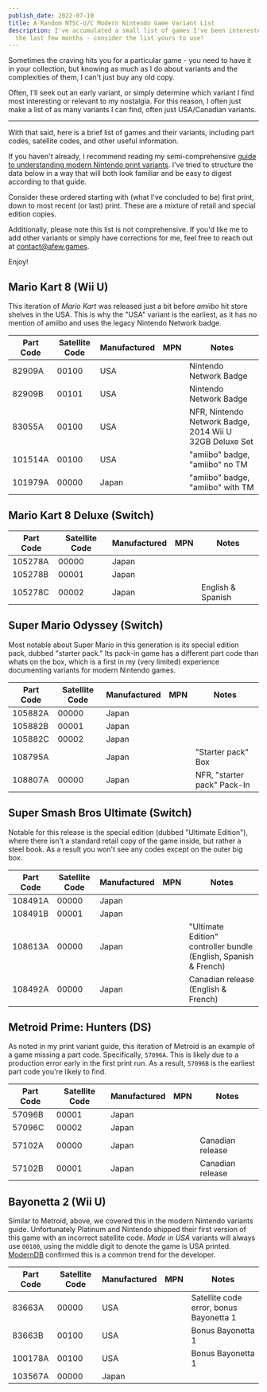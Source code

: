 ```yaml
---
publish_date: 2022-07-10
title: A Random NTSC-U/C Modern Nintendo Game Variant List
description: I've accumulated a small list of games I've been interested in over
  the last few months - consider the list yours to use!
---
```


Sometimes the craving hits you for a particular game - you need to have it in your collection, but knowing as much as I do about variants and the complexities of them, I can't just buy any old copy.

Often, I'll seek out an early variant, or simply determine which variant I find most interesting or relevant to my nostalgia. For this reason, I often just make a list of as many variants I can find, often just USA/Canadian variants.

---

With that said, here is a brief list of games and their variants, including part codes, satellite codes, and other useful information.

If you haven't already, I recommend reading my semi-comprehensive [guide to understanding modern Nintendo print variants](/essays/decoding-modern-nintendo-print-variants). I've tried to structure the data below in a way that will both look familiar and be easy to digest according to that guide.

Consider these ordered starting with (what I've concluded to be) first print, down to most recent (or last) print. These are a mixture of retail and special edition copies.

Additionally, please note this list is not comprehensive. If you'd like me to add other variants or simply have corrections for me, feel free to reach out at [contact@afew.games](mailto:contact@afew.games).

Enjoy!

## Mario Kart 8 (Wii U)

This iteration of _Mario Kart_ was released just a bit before _amiibo_ hit store shelves in the USA. This is why the "USA" variant is the earliest, as it has no mention of amiibo and uses the legacy Nintendo Network badge.

| Part Code | Satellite Code | Manufactured | MPN | Notes                                                   |
| --------- | -------------- | ------------ | --- | ------------------------------------------------------- |
| 82909A    | 00100          | USA          |     | Nintendo Network Badge                                  |
| 82909B    | 00101          | USA          |     | Nintendo Network Badge                                  |
| 83055A    | 00100          | USA          |     | NFR, Nintendo Network Badge, 2014 Wii U 32GB Deluxe Set |
| 101514A   | 00100          | USA          |     | "amiibo" badge, "amiibo" no TM                          |
| 101979A   | 00000          | Japan        |     | "amiibo" badge, "amiibo" with TM                        |

## Mario Kart 8 Deluxe (Switch)

| Part Code | Satellite Code | Manufactured | MPN | Notes             |
| --------- | -------------- | ------------ | --- | ----------------- |
| 105278A   | 00000          | Japan        |     |                   |
| 105278B   | 00001          | Japan        |     |                   |
| 105278C   | 00002          | Japan        |     | English & Spanish |

## Super Mario Odyssey (Switch)

Most notable about Super Mario in this generation is its special edition pack, dubbed "starter pack." Its pack-in game has a different part code than whats on the box, which is a first in my (very limited) experience documenting variants for modern Nintendo games.

| Part Code | Satellite Code | Manufactured | MPN | Notes                       |
| --------- | -------------- | ------------ | --- | --------------------------- |
| 105882A   | 00000          | Japan        |     |                             |
| 105882B   | 00001          | Japan        |     |                             |
| 105882C   | 00002          | Japan        |     |                             |
| 108795A   |                | Japan        |     | "Starter pack" Box          |
| 108807A   | 00000          | Japan        |     | NFR, "starter pack" Pack-In |

## Super Smash Bros Ultimate (Switch)

Notable for this release is the special edition (dubbed "Ultimate Edition"), where there isn't a standard retail copy of the game inside, but rather a steel book. As a result you won't see any codes except on the outer big box.

| Part Code | Satellite Code | Manufactured | MPN | Notes                                                            |
| --------- | -------------- | ------------ | --- | ---------------------------------------------------------------- |
| 108491A   | 00000          | Japan        |     |                                                                  |
| 108491B   | 00001          | Japan        |     |                                                                  |
| 108613A   | 00000          | Japan        |     | "Ultimate Edition" controller bundle (English, Spanish & French) |
| 108492A   | 00000          | Japan        |     | Canadian release (English & French)                              |

## Metroid Prime: Hunters (DS)

As noted in my print variant guide, this iteration of Metroid is an example of a game missing a part code. Specifically, `57096A`. This is likely due to a production error early in the first print run. As a result, `57096B` is the earliest part code you're likely to find.

| Part Code | Satellite Code | Manufactured | MPN | Notes            |
| --------- | -------------- | ------------ | --- | ---------------- |
| 57096B    | 00001          | Japan        |     |
| 57096C    | 00002          | Japan        |     |
| 57102A    | 00000          | Japan        |     | Canadian release |
| 57102B    | 00001          | Japan        |     | Canadian release |

## Bayonetta 2 (Wii U)

Similar to Metroid, above, we covered this in the modern Nintendo variants guide. Unfortunately Platinum and Nintendo shipped their first version of this game with an incorrect satellite code. _Made in USA_ variants will always use `00100`, using the middle digit to denote the game is USA printed. [ModernDB](https://www.instagram.com/moderndatabase/) confirmed this is a common trend for the developer.

| Part Code | Satellite Code | Manufactured | MPN | Notes                                   |
| --------- | -------------- | ------------ | --- | --------------------------------------- |
| 83663A    | 00000          | USA          |     | Satellite code error, bonus Bayonetta 1 |
| 83663B    | 00100          | USA          |     | Bonus Bayonetta 1                       |
| 100178A   | 00100          | USA          |     | Bonus Bayonetta 1                       |
| 103567A   | 00000          | Japan        |     |
